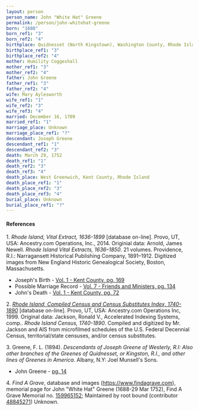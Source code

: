 ```yaml
---
layout: person
person_name: John "White Hat" Greene
permalink: /person/john-whitehat-greene
born: "1688"
born_ref1: "3"
born_ref2: "4"
birthplace: Quidnesset (North Kingstown), Washington County, Rhode Island
birthplace_ref1: "3"
birthplace_ref2: "4"
mother: Humility Coggeshall
mother_ref1: "3"
mother_ref2: "4"
father: John Greene
father_ref1: "3"
father_ref2: "4"
wife: Mary Aylesworth
wife_ref1: "1"
wife_ref2: "3"
wife_ref3: "4"
married: December 16, 1709
married_ref1: "1"
marriage_place: Unknown
marriage_place_ref1: "?"
descendant: Joseph Greene
descendant_ref1: "1"
descendant_ref2: "3"
death: March 29, 1752
death_ref1: "1"
death_ref2: "3"
death_ref3: "4"
death_place: West Greenwich, Kent County, Rhode Island
death_place_ref1: "1"
death_place_ref2: "3"
death_place_ref3: "4"
burial_place: Unknown
burial_place_ref1: "?"
---
```


#### References

<a id="1">1. </a> _Rhode Island, Vital Extract, 1636-1899_ [database on-line]. Provo, UT, USA: Ancestry.com Operations, Inc., 2014. Originial data:  Arnold, James Newell. _Rhode Island Vital Extracts, 1636–1850_. 21 volumes. Providence, R.I.: Narragansett Historical Publishing Company, 1891–1912. Digitized images from New England Historic Genealogical Society, Boston, Massachusetts.
* Joseph's Birth - [Vol. 1 - Kent County, pg. 169](https://search.ancestrylibrary.com/cgi-bin/sse.dll?qh=KYCMfWlT0u1EUW8dFo7KSg%3d%3d&gss=angs-g&new=1&rank=1&gsfn=Joseph&gsfn_x=0&gsln=Greene&gsln_x=0&msypn__ftp=Rhode+Island&msbdy=1725&catbucket=rstp&MSAV=0&uidh=jg2&msbdy_x=1&msbdp=5&pcat=ROOT_CATEGORY&h=102756&dbid=3897&indiv=1&ml_rpos=1)
* Possible Marriage Record - [Vol. 7 - Friends and Ministers, pg. 134](https://search.ancestrylibrary.com/cgi-bin/sse.dll?dbid=3897&h=208408&indiv=try&o_vc=Record:OtherRecord&rhSource=7836)
* John's Death - [Vol. 1 - Kent County, pg. 72](https://search.ancestrylibrary.com/cgi-bin/sse.dll?dbid=3897&h=112069&indiv=try&o_vc=Record:OtherRecord&rhSource=7836)

<a id="2">2. </a> [_Rhode Island, Compiled Census and Census Substitutes Index, 1740-1890_](https://search.ancestrylibrary.com/cgi-bin/sse.dll?dbid=3571&h=28623341&indiv=try&o_vc=Record:OtherRecord&rhSource=7836)  [database on-line]. Provo, UT, USA: Ancestry.com Operations Inc, 1999. Original data: Jackson, Ronald V., Accelerated Indexing Systems, comp.. _Rhode Island Census, 1740-1890_. Compiled and digitized by Mr. Jackson and AIS from microfilmed schedules of the U.S. Federal Decennial Census, territorial/state censuses, and/or census substitutes.

<a id="3">3. </a> Greene, F. L. (1894). _Descendants of Joseph Greene of Westerly, R.I: Also other branches of the Greenes of Quidnesset, or Kingston, R.I., and other lines of Greenes in America_. Albany, N.Y: Joel Munsell's Sons.
* John Greene - [pg. 14](https://archive.org/details/descendantsofjos00gree/page/14)

<a id="4">4. </a> _Find A Grave_, database and images (https://www.findagrave.com), memorial page for John "White Hat" Greene (1688-29 Mar 1752), Find A Grave Memorial no. [159965152](https://www.findagrave.com/memorial/159965152); Maintained by root bound (contributor [48845271](https://www.findagrave.com/user/profile/48845271)) Unknown.

